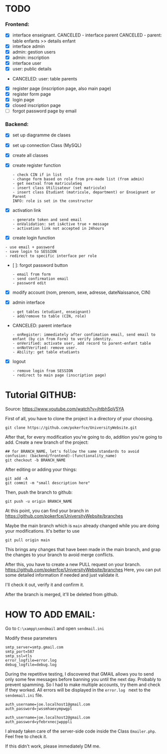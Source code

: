
# TODO

### Frontend:
- [X] interface enseignant.
CANCELED -  interface parent
CANCELED - parent: table enfants >> details enfant
- [X] interface admin
- [X] admin: gestion users
- [X] admin: inscription
- [X] interface user
- [X] user: public details
- CANCELED: user: table parents
- [X] register page (inscription page, also main page)
- [X] register form page
- [X] login page
- [X] closed inscription page
- [ ] forgot password page by email

### Backend:

- [X] set up diagramme de clases
- [X] set up connection Class (MySQL)
- [X] create all classes

- [X] create register function 
  ```
  - check CIN if in list
  - change form based on role from pre-made list (from admin)
  - get nextval from matriculeSeq
  - insert class Utilisateur (set matricule)
  - insert class Etudiant (matricule, department) or Enseignant or Parent
  INFO: role is set in the constructor 
  ```

- [X] activation link
  ```
  - generate token and send email
  - onValidation: set isActive true + message
  - activation link not accepted in 24hours
  ```

- [X]  create login function 
  ```
  - use email + password
  - save login to SESSION
  - redirect to specific interface per role
  ```

- [ ]: forgot password button 
  ```
  - email from form
  - send confirmation email
  - password edit
  ```

- [X] modify account (nom, prenom, sexe, adresse, dateNaissance, CIN) 

- [X] admin interface
  ```
  - get tables (etudiant, enseignant)
  - add/remove to table (CIN, role)
  ```

- CANCELED: parent interface
  ```
  - onRegister: immediately after confimation email, send email to enfant (by cin from Form) to verify identity.
  - onVerified: activate user, add record to parent-enfant table
  - onNotVerified: remove user.
  - Ability: get table etudiants
  ```

- [X] logout 
  ```
  - remove login from SESSION
  - redirect to main page (inscription page)
  ```


# Tutorial GITHUB:
Source: https://www.youtube.com/watch?v=jhtbhSpV5YA

First of all, you have to clone the project in a directory of your choosing.

  ```
  git clone https://github.com/pokerfce/UniversityWebsite.git
  ```

After that, for every modification you're going to do, addition you're going to add. Create a new branch of the project:
  ```
  ## for BRANCH_NAME, let's follow the same standards to avoid confusion: (backend/frontend)-(functionality_name)
  git checkout -b BRANCH_NAME
  ```


After editing or adding your things:
  ```
  git add -A
  git commit -m "small description here"
  ```

Then, push the branch to github:
  ```
  git push -u origin BRANCH_NAME
  ```

At this point, you can find your branch in https://github.com/pokerfce/UniversityWebsite/branches

Maybe the main branch which is   ``` main ``` already changed while you are doing your modifications. It's better to use
  ```
  git pull origin main
  ```
This brings any changes that have been made in the main branch, and grap the changes to your branch to avoid merge conflicts.

After this, you have to create a new PULL request on your branch. https://github.com/pokerfce/UniversityWebsite/branches
Here, you can put some detailed information if needed and just validate it.

I'll check it out, verify it and confirm it.

After the branch is merged, it'll be deleted from github.


# HOW TO ADD EMAIL:

Go to ```C:\xampp\sendmail``` and open ```sendmail.ini  ```

Modify these parameters

  ```
smtp_server=smtp.gmail.com
smtp_port=587
smtp_ssl=tls
error_logfile=error.log
debug_logfile=debug.log
 ```

 During the repetitive testing, I discovered that GMAIL allows you to send only some few messages before banning you until the next day. Probably to prevent spamming. So I had to make multiple accounts, try them and check if they worked. All errors will be displayed in the  ``` error.log  ``` next to the ```sendemail.ini``` file.


 ```
auth_username=joe.localhost1@gmail.com
auth_password=jwssmhaexympwgpl
 ```
  ```
auth_username=joe.localhost2@gmail.com
auth_password=yfebrxnecjwpppli

  ```

I already taken care of the server-side code inside the Class ``` Emailer.php ```. Feel free to check it.

If this didn't work, please immediately DM me.

